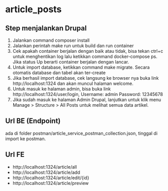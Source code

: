 # article_posts

## Step menjalankan Drupal
1. Jalankan command composer install
2. Jalankan perintah make run untuk build dan run container
3. Cek apakah container berjalan dengan baik atau tidak, bisa tekan ctrl+c untuk menghentikan log lalu ketikkan command docker-compose ps. Jika status Up berarti container berjalan dengan lancar.
4. Untuk import database, ketikkan command make migrate. Secara otomatis database dan tabel akan ter-create
5. Jika berhasil import database, cek langsung ke browser nya buka link http://localhost:1324 dan akan muncul halaman welcome.
6. Untuk masuk ke halaman admin, bisa buka link http://localhost:1324/user/login,
    Username: admin
    Password: 12345678
7. Jika sudah masuk ke halaman Admin Drupal, lanjutkan untuk klik menu Manage > Structure > All Posts untuk melihat semua data artikel.

## Url BE (Endpoint)
ada di folder postman/article_service_postman_collection.json, tinggal di import ke postman.

## Url FE
- http://localhost:1324/article/all
- http://localhost:1324/article/add
- http://localhost:1324/article/edit/{id}
- http://localhost:1324/article/preview

